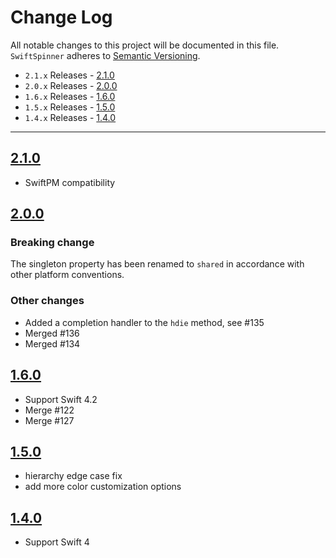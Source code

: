 # Change Log
All notable changes to this project will be documented in this file.
`SwiftSpinner` adheres to [Semantic Versioning](http://semver.org/).

- `2.1.x` Releases - [2.1.0](#210)
- `2.0.x` Releases - [2.0.0](#200)
- `1.6.x` Releases - [1.6.0](#160)
- `1.5.x` Releases - [1.5.0](#150)
- `1.4.x` Releases - [1.4.0](#140)

---

## [2.1.0](https://github.com/icanzilb/SwiftSpinner/releases/tag/2.1.0)

- SwiftPM compatibility  

## [2.0.0](https://github.com/icanzilb/SwiftSpinner/releases/tag/2.0.0)

### Breaking change

The singleton property has been renamed to `shared` in accordance with other platform conventions.

### Other changes

- Added a completion handler to the `hdie` method, see #135
- Merged #136
- Merged #134

## [1.6.0](https://github.com/icanzilb/SwiftSpinner/releases/tag/1.6.0)

- Support Swift 4.2
- Merge #122
- Merge #127

## [1.5.0](https://github.com/icanzilb/SwiftSpinner/releases/tag/1.5.0)

- hierarchy edge case fix
- add more color customization options

## [1.4.0](https://github.com/icanzilb/SwiftSpinner/releases/tag/1.4.0)

- Support Swift 4
